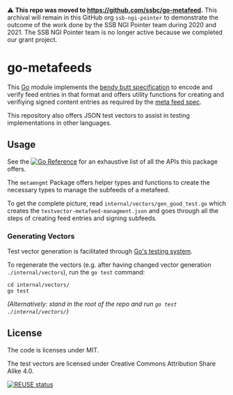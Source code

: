 <!--
SPDX-FileCopyrightText: 2021 The go-metafeed Authors

SPDX-License-Identifier: CC-BY-SA-4.0
-->

:warning: **This repo was moved to https://github.com/ssbc/go-metafeed.** This archival will remain in this GitHub org `ssb-ngi-pointer` to demonstrate the outcome of the work done by the SSB NGI Pointer team during 2020 and 2021. The SSB NGI Pointer team is no longer active because we completed our grant project.

# go-metafeeds

This [Go](https://golang.org) module implements the [bendy butt specification](https://github.com/ssb-ngi-pointer/bendy-butt-spec/) to encode and verify feed entries in that format and offers utility functions for creating and verifiying signed content entries as required by the [meta feed spec](https://github.com/ssb-ngi-pointer/ssb-meta-feed-spec).

This repository also offers JSON test vectors to assist in testing implementations in other languages.

## Usage

See the [![Go Reference](https://pkg.go.dev/badge/github.com/ssb-ngi-pointer/go-metafeed.svg)](https://pkg.go.dev/github.com/ssb-ngi-pointer/go-metafeed) for an exhaustive list of all the APIs this package offers. 

The `metamngmt` Package offers helper types and functions to create the necessary types to manage the subfeeds of a metafeed.

To get the complete picture, read `internal/vectors/gen_good_test.go` which creates the `testvector-metafeed-managment.json` and goes through all the steps of creating feed entries and signing subfeeds.

### Generating Vectors
Test vector generation is facilitated through [Go's testing system](https://godocs.io/testing).

To regenerate the vectors (e.g. after having changed vector generation `./internal/vectors`),
run the `go test` command:

```
cd internal/vectors/
go test
```

_(Alternatively: stand in the root of the repo and run `go test ./internal/vectors/`)_

## License

The code is licenses under MIT.

The test vectors are licensed under Creative Commons Attribution Share Alike 4.0.

[![REUSE status](https://api.reuse.software/badge/github.com/ssb-ngi-pointer/go-metafeed)](https://api.reuse.software/info/github.com/ssb-ngi-pointer/go-metafeed)

